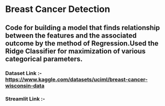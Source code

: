 # Breast Cancer Detection

## Code for building a model that finds relationship between the features and the associated outcome by the method of Regression.Used the Ridge Classifier for maximization of various categorical parameters.

### Dataset Link :- https://www.kaggle.com/datasets/uciml/breast-cancer-wisconsin-data

### Streamlit Link :- 
